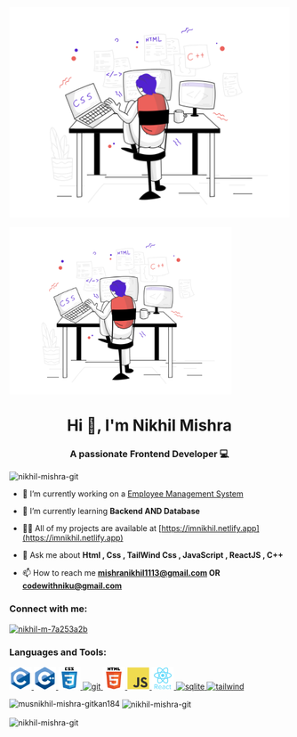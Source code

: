 ![logo](https://github.com/nikhil-mishra-git/nikhil-mishra-git/blob/main/profile.png)
<p><img width="400" align="center" src="https://github.com/nikhil-mishra-git/nikhil-mishra-git/blob/main/profile.png" alt="nikhil-mishra-git" /></p>
<h1 align="center">Hi 👋, I'm Nikhil Mishra</h1>
<h3 align="center">A passionate Frontend Developer 💻</h3>

<p align="left"> <img src="https://komarev.com/ghpvc/?username=nikhil-mishra-git&label=Profile%20views&color=0e75b6&style=flat" alt="nikhil-mishra-git" /> </p>

- 🔭 I’m currently working on a [Employee Management System](https://imnikhil.netlify.app)

- 🌱 I’m currently learning **Backend AND Database**

- 👨‍💻 All of my projects are available at [https://imnikhil.netlify.app](https://imnikhil.netlify.app)

- 💬 Ask me about **Html , Css , TailWind Css , JavaScript , ReactJS , C++**

- 📫 How to reach me **mishranikhil1113@gmail.com OR codewithniku@gmail.com**

<h3 align="left">Connect with me:</h3>
<p align="left">
<a href="https://linkedin.com/in/nikhil-m-7a253a2b" target="blank"><img align="center" src="https://raw.githubusercontent.com/rahuldkjain/github-profile-readme-generator/master/src/images/icons/Social/linked-in-alt.svg" alt="nikhil-m-7a253a2b" height="30" width="40" /></a>
</p>

<h3 align="left">Languages and Tools:</h3>
<p align="left"> <a href="https://www.cprogramming.com/" target="_blank" rel="noreferrer"> <img src="https://raw.githubusercontent.com/devicons/devicon/master/icons/c/c-original.svg" alt="c" width="40" height="40"/> </a> <a href="https://www.w3schools.com/cpp/" target="_blank" rel="noreferrer"> <img src="https://raw.githubusercontent.com/devicons/devicon/master/icons/cplusplus/cplusplus-original.svg" alt="cplusplus" width="40" height="40"/> </a> <a href="https://www.w3schools.com/css/" target="_blank" rel="noreferrer"> <img src="https://raw.githubusercontent.com/devicons/devicon/master/icons/css3/css3-original-wordmark.svg" alt="css3" width="40" height="40"/> </a> <a href="https://git-scm.com/" target="_blank" rel="noreferrer"> <img src="https://www.vectorlogo.zone/logos/git-scm/git-scm-icon.svg" alt="git" width="40" height="40"/> </a> <a href="https://www.w3.org/html/" target="_blank" rel="noreferrer"> <img src="https://raw.githubusercontent.com/devicons/devicon/master/icons/html5/html5-original-wordmark.svg" alt="html5" width="40" height="40"/> </a> <a href="https://developer.mozilla.org/en-US/docs/Web/JavaScript" target="_blank" rel="noreferrer"> <img src="https://raw.githubusercontent.com/devicons/devicon/master/icons/javascript/javascript-original.svg" alt="javascript" width="40" height="40"/> </a> <a href="https://reactjs.org/" target="_blank" rel="noreferrer"> <img src="https://raw.githubusercontent.com/devicons/devicon/master/icons/react/react-original-wordmark.svg" alt="react" width="40" height="40"/> </a> <a href="https://www.sqlite.org/" target="_blank" rel="noreferrer"> <img src="https://www.vectorlogo.zone/logos/sqlite/sqlite-icon.svg" alt="sqlite" width="40" height="40"/> </a> <a href="https://tailwindcss.com/" target="_blank" rel="noreferrer"> <img src="https://www.vectorlogo.zone/logos/tailwindcss/tailwindcss-icon.svg" alt="tailwind" width="40" height="40"/> </a> </p>

<p><img align="left" src="https://github-readme-stats.vercel.app/api/top-langs?username=nikhil-mishra-git&show_icons=true&locale=en&layout=compact" alt="musnikhil-mishra-gitkan184" /></p>

<p>&nbsp;<img align="center" src="https://github-readme-stats.vercel.app/api?username=nikhil-mishra-git&show_icons=true&locale=en" alt="nikhil-mishra-git" /></p>

<p><img align="center" src="https://github-readme-streak-stats.herokuapp.com/?user=nikhil-mishra-git&" alt="nikhil-mishra-git" /></p>

